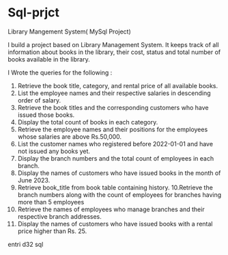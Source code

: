 # Sql-prjct

Library Mangement System( MySql Project)

 I build a project based on Library Management System.
 It keeps track of all information about books in the library, their cost, status and total number of books available in the library.

 I Wrote the queries for the following :
 

1. Retrieve the book title, category, and rental price of all available books. 
2. List the employee names and their respective salaries in descending order of salary. 
3. Retrieve the book titles and the corresponding customers who have issued those books. 
4. Display the total count of books in each category. 
5. Retrieve the employee names and their positions for the employees whose salaries are above Rs.50,000. 
6. List the customer names who registered before 2022-01-01 and have not issued any books yet. 
7. Display the branch numbers and the total count of employees in each branch. 
8. Display the names of customers who have issued books in the month of June 2023.
9. Retrieve book_title from book table containing history. 
10.Retrieve the branch numbers along with the count of employees for branches having more than 5 employees
11. Retrieve the names of employees who manage branches and their respective branch addresses.
12.  Display the names of customers who have issued books with a rental price higher than Rs. 25.




entri d32 sql 
